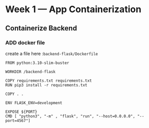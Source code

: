 # Week 1 — App Containerization

## Containerize Backend

### ADD docker file
                    
create a file here :```backend-flask/Dockerfile```

 ```
FROM python:3.10-slim-buster

WORKDIR /backend-flask

COPY requirements.txt requirements.txt
RUN pip3 install -r requirements.txt

COPY . .

ENV FLASK_ENV=development

EXPOSE ${PORT}
CMD [ "python3", "-m" , "flask", "run", "--host=0.0.0.0", "--port=4567"]
 ```                                  
